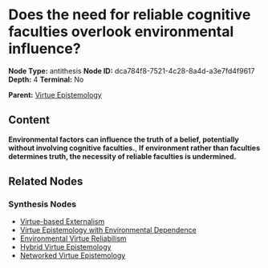 # Does the need for reliable cognitive faculties overlook environmental influence?

**Node Type:** antithesis
**Node ID:** dca784f8-7521-4c28-8a4d-a3e7fd4f9617
**Depth:** 4
**Terminal:** No

**Parent:** [Virtue Epistemology](virtue-epistemology-synthesis-a30e9a18-afdd-4381-b1e8-a387a988714e.md)

## Content

**Environmental factors can influence the truth of a belief, potentially without involving cognitive faculties.**, **If environment rather than faculties determines truth, the necessity of reliable faculties is undermined.**

## Related Nodes

### Synthesis Nodes

- [Virtue-based Externalism](virtue-based-externalism-synthesis-a7bdb4b8-f85c-487e-9f0a-88f3a35710e8.md)
- [Virtue Epistemology with Environmental Dependence](virtue-epistemology-with-environmental-dependence-synthesis-7b1e0966-20ad-48b7-9d6d-c00e735d654f.md)
- [Environmental Virtue Reliabilism](environmental-virtue-reliabilism-synthesis-2578b3b2-c2e5-4619-be2f-35a7d09d850e.md)
- [Hybrid Virtue Epistemology](hybrid-virtue-epistemology-synthesis-c4922c86-859b-4577-a4de-c5a6e87f96ad.md)
- [Networked Virtue Epistemology](networked-virtue-epistemology-synthesis-28e5fd66-9915-40f1-a01c-4ff53f56d3c5.md)
